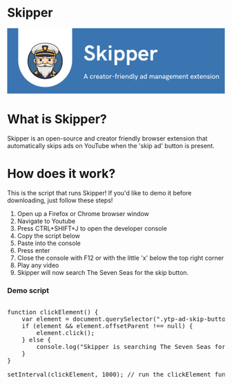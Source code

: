 # Skipper

![Alt text](/SkipperBanner.png "Title")

<h1>What is Skipper?</h1>

Skipper is an open-source and creator friendly browser extension that automatically skips ads on YouTube when the 'skip ad' button is present.

<h1>How does it work?</h1>

This is the script that runs Skipper! If you'd like to demo it before downloading, just follow these steps!

1. Open up a Firefox or Chrome browser window
2. Navigate to Youtube
3. Press CTRL+SHIFT+J to open the developer console
4. Copy the script below
5. Paste into the console
6. Press enter
7. Close the console with F12 or with the little 'x' below the top right corner
7. Play any video
8. Skipper will now search The Seven Seas for the skip button.

<h3> Demo script </h3>

<pre>

function clickElement() {
    var element = document.querySelector(".ytp-ad-skip-button.ytp-button");
    if (element && element.offsetParent !== null) {
        element.click();
    } else {
        console.log("Skipper is searching The Seven Seas for the 'Skip' button");
    }
}

setInterval(clickElement, 1000); // run the clickElement function every 1000 milliseconds (1 seconds)

</pre>
